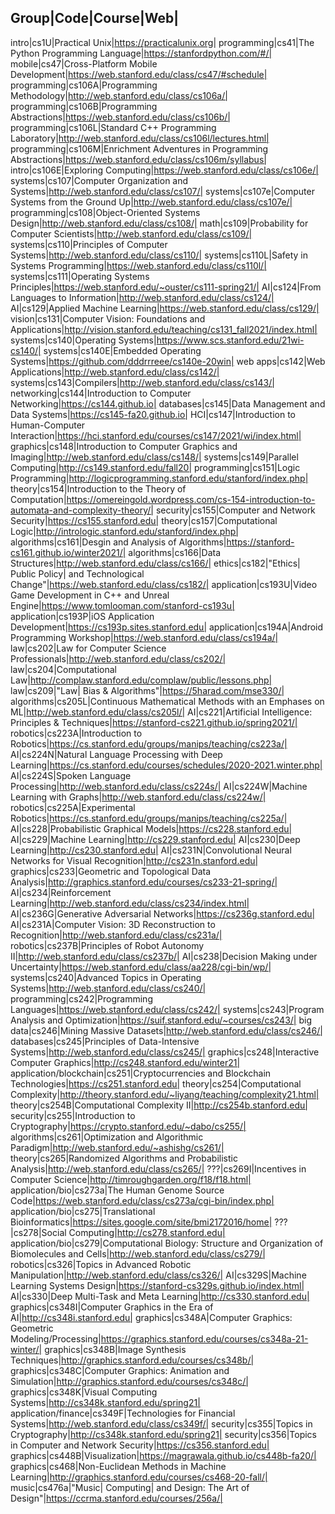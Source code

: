 Group|Code|Course|Web|
----------------------
intro|cs1U|Practical Unix|https://practicalunix.org|
programming|cs41|The Python Programming Language|https://stanfordpython.com/#/|
mobile|cs47|Cross-Platform Mobile Development|https://web.stanford.edu/class/cs47/#schedule|
programming|cs106A|Programming Methodology|http://web.stanford.edu/class/cs106a/|
programming|cs106B|Programming Abstractions|https://web.stanford.edu/class/cs106b/|
programming|cs106L|Standard C++ Programming Laboratory|http://web.stanford.edu/class/cs106l/lectures.html|
programming|cs106M|Enrichment Adventures in Programming Abstractions|https://web.stanford.edu/class/cs106m/syllabus|
intro|cs106E|Exploring Computing|https://web.stanford.edu/class/cs106e/|
systems|cs107|Computer Organization and Systems|http://web.stanford.edu/class/cs107/|
systems|cs107e|Computer Systems from the Ground Up|http://web.stanford.edu/class/cs107e/|
programming|cs108|Object-Oriented Systems Design|http://web.stanford.edu/class/cs108/|
math|cs109|Probability for Computer Scientists|http://web.stanford.edu/class/cs109/|
systems|cs110|Principles of Computer Systems|http://web.stanford.edu/class/cs110/|
systems|cs110L|Safety in Systems Programming|https://web.stanford.edu/class/cs110l/|
systems|cs111|Operating Systems Principles|https://web.stanford.edu/~ouster/cs111-spring21/|
AI|cs124|From Languages to Information|http://web.stanford.edu/class/cs124/|
AI|cs129|Applied Machine Learning|https://web.stanford.edu/class/cs129/|
vision|cs131|Computer Vision: Foundations and Applications|http://vision.stanford.edu/teaching/cs131_fall2021/index.html| 
systems|cs140|Operating Systems|https://www.scs.stanford.edu/21wi-cs140/|
systems|cs140E|Embedded Operating Systems|https://github.com/dddrrreee/cs140e-20win|
web apps|cs142|Web Applications|http://web.stanford.edu/class/cs142/|
systems|cs143|Compilers|http://web.stanford.edu/class/cs143/|
networking|cs144|Introduction to Computer Networking|https://cs144.github.io|
databases|cs145|Data Management and Data Systems|https://cs145-fa20.github.io|
HCI|cs147|Introduction to Human-Computer Interaction|https://hci.stanford.edu/courses/cs147/2021/wi/index.html| 
graphics|cs148|Introduction to Computer Graphics and Imaging|http://web.stanford.edu/class/cs148/|
systems|cs149|Parallel Computing|http://cs149.stanford.edu/fall20|
programming|cs151|Logic Programming|http://logicprogramming.stanford.edu/stanford/index.php| 
theory|cs154|Introduction to the Theory of Computation|https://omereingold.wordpress.com/cs-154-introduction-to-automata-and-complexity-theory/| 
security|cs155|Computer and Network Security|https://cs155.stanford.edu|
theory|cs157|Computational Logic|http://intrologic.stanford.edu/stanford/index.php|
algorithms|cs161|Desgin and Analysis of Algorithms|https://stanford-cs161.github.io/winter2021/|
algorithms|cs166|Data Structures|http://web.stanford.edu/class/cs166/|
ethics|cs182|"Ethics| Public Policy| and Technological Change"|https://web.stanford.edu/class/cs182/|
application|cs193U|Video Game Development in C++ and Unreal Engine|https://www.tomlooman.com/stanford-cs193u|
application|cs193P|iOS Application Development|https://cs193p.sites.stanford.edu|
application|cs194A|Android Programming Workshop|https://web.stanford.edu/class/cs194a/|
law|cs202|Law for Computer Science Professionals|http://web.stanford.edu/class/cs202/| 
law|cs204|Computational Law|http://complaw.stanford.edu/complaw/public/lessons.php| 
law|cs209|"Law| Bias & Algorithms"|https://5harad.com/mse330/|
algorithms|cs205L|Continuous Mathematical Methods with an Emphases on ML|http://web.stanford.edu/class/cs205l/|
AI|cs221|Artificial Intelligence: Principles & Techniques|https://stanford-cs221.github.io/spring2021/|
robotics|cs223A|Introduction to Robotics|https://cs.stanford.edu/groups/manips/teaching/cs223a/| 
AI|cs224N|Natural Language Processing with Deep Learning|https://cs.stanford.edu/courses/schedules/2020-2021.winter.php| 
AI|cs224S|Spoken Language Processing|http://web.stanford.edu/class/cs224s/|
AI|cs224W|Machine Learning with Graphs|http://web.stanford.edu/class/cs224w/| 
robotics|cs225A|Experimental Robotics|https://cs.stanford.edu/groups/manips/teaching/cs225a/| 
AI|cs228|Probabilistic Graphical Models|https://cs228.stanford.edu|
AI|cs229|Machine Learning|http://cs229.stanford.edu|
AI|cs230|Deep Learning|http://cs230.stanford.edu|
AI|cs231N|Convolutional Neural Networks for Visual Recognition|http://cs231n.stanford.edu|
graphics|cs233|Geometric and Topological Data Analysis|http://graphics.stanford.edu/courses/cs233-21-spring/| 
AI|cs234|Reinforcement Learning|http://web.stanford.edu/class/cs234/index.html|
AI|cs236G|Generative Adversarial Networks|https://cs236g.stanford.edu|
AI|cs231A|Computer Vision: 3D Reconstruction to Recognition|http://web.stanford.edu/class/cs231a/|
robotics|cs237B|Principles of Robot Autonomy II|http://web.stanford.edu/class/cs237b/|
AI|cs238|Decision Making under Uncertainty|https://web.stanford.edu/class/aa228/cgi-bin/wp/|
systems|cs240|Advanced Topics in Operating Systems|http://web.stanford.edu/class/cs240/|
programming|cs242|Programming Languages|https://web.stanford.edu/class/cs242/|
systems|cs243|Program Analysis and Optimization|https://suif.stanford.edu/~courses/cs243/|
big data|cs246|Mining Massive Datasets|http://web.stanford.edu/class/cs246/|
databases|cs245|Principles of Data-Intensive Systems|http://web.stanford.edu/class/cs245/|
graphics|cs248|Interactive Computer Graphics|http://cs248.stanford.edu/winter21|
application/blockchain|cs251|Cryptocurrencies and Blockchain Technologies|https://cs251.stanford.edu|
theory|cs254|Computational Complexity|http://theory.stanford.edu/~liyang/teaching/complexity21.html| 
theory|cs254B|Computational Complexity II|http://cs254b.stanford.edu|
security|cs255|Introduction to Cryptography|https://crypto.stanford.edu/~dabo/cs255/|
algorithms|cs261|Optimization and Algorithmic Paradigm|http://web.stanford.edu/~ashishg/cs261/|
theory|cs265|Randomized Algorithms and Probabilistic Analysis|http://web.stanford.edu/class/cs265/|
???|cs269I|Incentives in Computer Science|http://timroughgarden.org/f18/f18.html|
application/bio|cs273a|The Human Genome Source Code|https://web.stanford.edu/class/cs273a/cgi-bin/index.php| 
application/bio|cs275|Translational Bioinformatics|https://sites.google.com/site/bmi2172016/home|
???|cs278|Social Computing|http://cs278.stanford.edu|
application/bio|cs279|Computational Biology: Structure and Organization of Biomolecules and Cells|http://web.stanford.edu/class/cs279/|
robotics|cs326|Topics in Advanced Robotic Manipulation|http://web.stanford.edu/class/cs326/|
AI|cs329S|Machine Learning Systems Design|https://stanford-cs329s.github.io/index.html|
AI|cs330|Deep Multi-Task and Meta Learning|http://cs330.stanford.edu|
graphics|cs348I|Computer Graphics in the Era of AI|http://cs348i.stanford.edu|
graphics|cs348A|Computer Graphics: Geometric Modeling/Processing|https://graphics.stanford.edu/courses/cs348a-21-winter/| 
graphics|cs348B|Image Synthesis Techniques|http://graphics.stanford.edu/courses/cs348b/|
graphics|cs348C|Computer Graphics: Animation and Simulation|http://graphics.stanford.edu/courses/cs348c/|
graphics|cs348K|Visual Computing Systems|http://cs348k.stanford.edu/spring21|
application/finance|cs349F|Technologies for Financial Systems|http://web.stanford.edu/class/cs349f/|
security|cs355|Topics in Cryptography|http://cs348k.stanford.edu/spring21|
security|cs356|Topics in Computer and Network Security|https://cs356.stanford.edu|
graphics|cs448B|Visualization|https://magrawala.github.io/cs448b-fa20/|
graphics|cs468|Non-Euclidean Methods in Machine Learning|http://graphics.stanford.edu/courses/cs468-20-fall/|
music|cs476a|"Music| Computing| and Design: The Art of Design"|https://ccrma.stanford.edu/courses/256a/|
